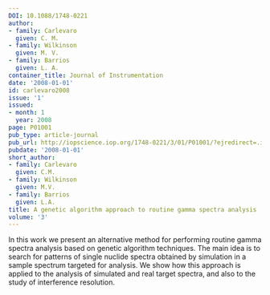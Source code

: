 ```yaml
---
DOI: 10.1088/1748-0221
author:
- family: Carlevaro
  given: C. M.
- family: Wilkinson
  given: M. V.
- family: Barrios
  given: L. A.
container_title: Journal of Instrumentation
date: '2008-01-01'
id: carlevaro2008
issue: '1'
issued:
- month: 1
  year: 2008
page: P01001
pub_type: article-journal
pub_url: http://iopscience.iop.org/1748-0221/3/01/P01001/?ejredirect=.iopscience
pubdate: '2008-01-01'
short_author:
- family: Carlevaro
  given: C.M.
- family: Wilkinson
  given: M.V.
- family: Barrios
  given: L.A.
title: A genetic algorithm approach to routine gamma spectra analysis
volume: '3'
---
```

In this work we present an alternative method for performing routine gamma spectra analysis based on genetic algorithm techniques. The main idea is to search for patterns of single nuclide spectra obtained by simulation in a sample spectrum targeted for analysis. We show how this approach is applied to the analysis of simulated and real target spectra, and also to the study of interference resolution.
